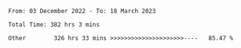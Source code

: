 <!--START_SECTION:waka-->

```text
From: 03 December 2022 - To: 18 March 2023

Total Time: 382 hrs 3 mins

Other        326 hrs 33 mins >>>>>>>>>>>>>>>>>>>>>----   85.47 %
```

<!--END_SECTION:waka-->